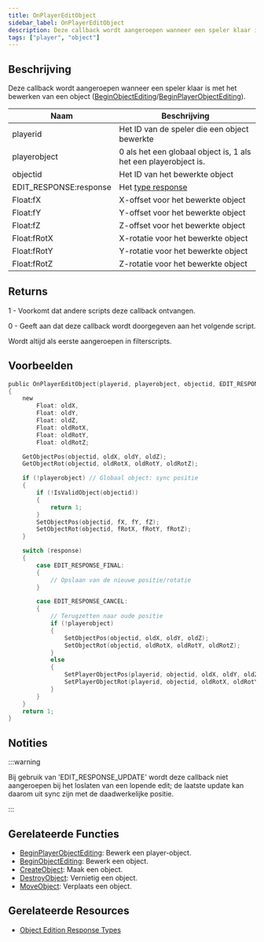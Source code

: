 ```yaml
---
title: OnPlayerEditObject
sidebar_label: OnPlayerEditObject
description: Deze callback wordt aangeroepen wanneer een speler klaar is met het bewerken van een object (BeginObjectEditing/BeginPlayerObjectEditing).
tags: ["player", "object"]
---
```


## Beschrijving

Deze callback wordt aangeroepen wanneer een speler klaar is met het bewerken van een object ([BeginObjectEditing](../functions/BeginObjectEditing)/[BeginPlayerObjectEditing](../functions/BeginPlayerObjectEditing)).

| Naam                   | Beschrijving                                                     |
| ---------------------- | --------------------------------------------------------------- |
| playerid               | Het ID van de speler die een object bewerkte                    |
| playerobject           | 0 als het een globaal object is, 1 als het een playerobject is. |
| objectid               | Het ID van het bewerkte object                                   |
| EDIT_RESPONSE:response | Het [type response](../resources/objecteditionresponsetypes)     |
| Float:fX               | X-offset voor het bewerkte object                                |
| Float:fY               | Y-offset voor het bewerkte object                                |
| Float:fZ               | Z-offset voor het bewerkte object                                |
| Float:fRotX            | X-rotatie voor het bewerkte object                               |
| Float:fRotY            | Y-rotatie voor het bewerkte object                               |
| Float:fRotZ            | Z-rotatie voor het bewerkte object                               |

## Returns

1 - Voorkomt dat andere scripts deze callback ontvangen.

0 - Geeft aan dat deze callback wordt doorgegeven aan het volgende script.

Wordt altijd als eerste aangeroepen in filterscripts.

## Voorbeelden

```c
public OnPlayerEditObject(playerid, playerobject, objectid, EDIT_RESPONSE:response, Float:fX, Float:fY, Float:fZ, Float:fRotX, Float:fRotY, Float:fRotZ)
{
    new
        Float: oldX,
        Float: oldY,
        Float: oldZ,
        Float: oldRotX,
        Float: oldRotY,
        Float: oldRotZ;

    GetObjectPos(objectid, oldX, oldY, oldZ);
    GetObjectRot(objectid, oldRotX, oldRotY, oldRotZ);

    if (!playerobject) // Globaal object: sync positie
    {
        if (!IsValidObject(objectid))
        {
            return 1;
        }
        SetObjectPos(objectid, fX, fY, fZ);
        SetObjectRot(objectid, fRotX, fRotY, fRotZ);
    }

    switch (response)
    {
        case EDIT_RESPONSE_FINAL:
        {
            // Opslaan van de nieuwe positie/rotatie
        }

        case EDIT_RESPONSE_CANCEL:
        {
            // Terugzetten naar oude positie
            if (!playerobject)
            {
                SetObjectPos(objectid, oldX, oldY, oldZ);
                SetObjectRot(objectid, oldRotX, oldRotY, oldRotZ);
            }
            else
            {
                SetPlayerObjectPos(playerid, objectid, oldX, oldY, oldZ);
                SetPlayerObjectRot(playerid, objectid, oldRotX, oldRotY, oldRotZ);
            }
        }
    }
    return 1;
}
```

## Notities

:::warning

Bij gebruik van 'EDIT_RESPONSE_UPDATE' wordt deze callback niet aangeroepen bij het loslaten van een lopende edit; de laatste update kan daarom uit sync zijn met de daadwerkelijke positie.

:::

## Gerelateerde Functies

- [BeginPlayerObjectEditing](../functions/BeginPlayerObjectEditing): Bewerk een player-object.
- [BeginObjectEditing](../functions/BeginObjectEditing): Bewerk een object.
- [CreateObject](../functions/CreateObject): Maak een object.
- [DestroyObject](../functions/DestroyObject): Vernietig een object.
- [MoveObject](../functions/MoveObject): Verplaats een object.

## Gerelateerde Resources

- [Object Edition Response Types](../resources/objecteditionresponsetypes)
